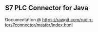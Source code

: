 
S7 PLC Connector for Java
---------------------------------------------------

Documentation @ https://rawgit.com/rudin-io/s7connector/master/index.html

